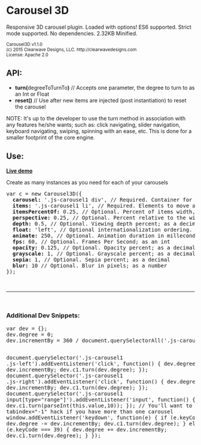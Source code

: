 # Carousel 3D
Responsive 3D carousel plugin.  Loaded with options! ES6 supported.  Strict mode supported. No dependencies. 2.32KB Minified.

<small>
Carousel3D v1.1.0
<br/>
(c) 2015 Clearwave Designs, LLC. http://clearwavedesigns.com
<br/>
License: Apache 2.0
</small>

<h2>API:</h2>
<ul>
  <li><strong>turn(</strong>degreeToTurnTo<strong>)</strong> // Accepts one parameter, the degree to turn to as an Int or Float</li>
  <li><strong>reset()</strong> // Use after new items are injected (post instantiation) to reset the carousel</li>
</ul>

<p>NOTE: It's up to the developer to use the turn method in association with any features he/she wants; such as: click navigating, slider navigation, keyboard navigating, swiping, spinning with an ease, etc. This is done for a smaller footprint of the core engine.</p>

<h2>Use:</h2>
<p><a href="http://codepen.io/clearwavedesigns/pen/QjxmxO" target="_blank"><strong>Live demo</strong></a></p>
<p>Create as many instances as you need for each of your carousels</p>
<pre>
var c = new Carousel3D({
  <strong>carousel:</strong> '.js-carousel1 div', // Required. Container for elements; as selector string
  <strong>items:</strong> '.js-carousel1 li', // Required. Elements to move around; as selector string
  <strong>itemsPercentOf:</strong> 0.25, // Optional. Percent of items width, relative to the carousel's width
  <strong>perspective:</strong> 0.25, // Optional. Percent relative to the width; as a decimal
  <strong>depth:</strong> 0.5, // Optional. Viewing depth percent; as a decimal
  <strong>float:</strong> 'left', // Optional internationalization ordering. "Float" items to the 'left' or 'right'
  <strong>animate:</strong> 250, // Optional. Animation duration in milleconds; as an int
  <strong>fps:</strong> 60, // Optional. Frames Per Second; as an int
  <strong>opacity:</strong> 0.125, // Optional. Opacity percent; as a decimal
  <strong>grayscale:</strong> 1, // Optional. Grayscale percent; as a decimal
  <strong>sepia:</strong> 1, // Optional. Sepia percent; as a decimal
  <strong>blur:</strong> 10 // Optional. Blur in pixels; as a number
});
</pre>

<br/>
<hr/>
<br/>

<h3>Additional Dev Snippets:</h3>
<pre>
var dev = {};
dev.degree = 0;
dev.incrementBy = 360 / document.querySelectorAll('.js-carousel1 li').length;

document.querySelector('.js-carousel1 .js-left').addEventListener('click', function() {
  dev.degree -= dev.incrementBy;
  dev.c1.turn(dev.degree);
});
document.querySelector('.js-carousel1 .js-right').addEventListener('click', function() {
  dev.degree += dev.incrementBy;
  dev.c1.turn(dev.degree);
});
document.querySelector('.js-carousel1 input[type="range"]').addEventListener('input', function() {
  dev.c1.turn(parseInt(this.value,10));
});
// You'll want to use the tabindex="-1" hack if you have more than one carousel
window.addEventListener('keydown', function(e) {
  if (e.keyCode === 37) {
    dev.degree -= dev.incrementBy;
    dev.c1.turn(dev.degree);
  } else if (e.keyCode === 39) {
    dev.degree += dev.incrementBy;
    dev.c1.turn(dev.degree);
  }
});
</pre>
